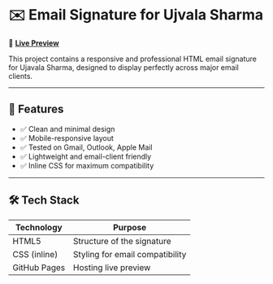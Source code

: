 # ✉️ Email Signature for Ujvala Sharma

🔗 **[Live Preview](https://keshurgojiya.github.io/Email-Signature-for-Ujvala-Sharma/)**

This project contains a responsive and professional HTML email signature for Ujavala Sharma, designed to display perfectly across major email clients.

---

## 📌 Features

- ✅ Clean and minimal design
- ✅ Mobile-responsive layout
- ✅ Tested on Gmail, Outlook, Apple Mail
- ✅ Lightweight and email-client friendly
- ✅ Inline CSS for maximum compatibility

---

## 🛠️ Tech Stack

| Technology | Purpose                         |
|------------|----------------------------------|
| HTML5      | Structure of the signature       |
| CSS (inline) | Styling for email compatibility |
| GitHub Pages | Hosting live preview            |
